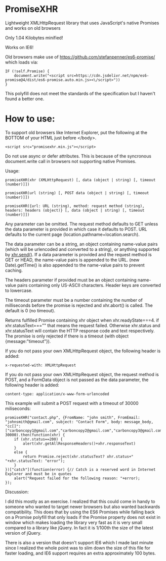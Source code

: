 # PromiseXHR
Lightweight XMLHttpRequest library that uses JavaScript's native Promises and works on old browsers 

Only 1.04 Kilobytes minified!

Works on IE6!

Old browsers make use of https://github.com/stefanpenner/es6-promise/ which loads via:

    IF (!self.Promise) {
        document.write("<script src=https://cdn.jsdelivr.net/npm/es6-promise@4/dist/es6-promise.auto.min.js><\/script>"))
    }
    
This polyfill does not meet the standards of the specification but I haven't found a better one.

<h1>How to use:</h1>

To support old browsers like Internet Explorer, put the following at the BOTTOM of your HTML just before &lt;/body&gt;.

    <script src="promisexhr.min.js"></script>

Do not use async or defer attributes. This is because of the syncronous document.write call in browsers not supporting native Promises.

Usage:

    promiseXHR(xhr (XMLHttpRequest) [, data (object | string) [, timeout (number)]])

    promiseXHR(url (string) [, POST data (object | string) [, timeout (number)]])

    promiseXHR({url: URL (string), method: request method (string), headers: headers (object)} [, data (object | string) [, timeout (number)]])

Any parameter can be omitted. The request method defaults to GET unless the data parameter is provided in which case it defaults to POST. URL defaults to the current page (location.pathname+location.search).

The data parameter can be a string, an object containing name-value pairs (which will be urlencoded and converted to a string), or anything supported by <a href="https://developer.mozilla.org/en-US/docs/Web/API/XMLHttpRequest/send">xhr.send()</a>. If a data parameter is provided and the request method is GET or HEAD, the name-value pairs is appended to the URL. (new Date).getTime() is also appended to the name-value pairs to prevent caching.

The headers parameter if provided must be an object containing name-value pairs containing only US-ASCII characters. Header keys are converted to lowercase.

The timeout parameter must be a number containing the number of milliseconds before the promise is rejected and xhr.abort() is called. The default is 0 (no timeout).

Returns fulfilled Promise containing xhr object when xhr.readyState===4. if xhr.statusText==="" that means the request failed. Otherwise xhr.status and xhr.statusText will contain the HTTP response code and text respectively. The promise is only rejected if there is a timeout (with object {message:"timeout"}).

If you do not pass your own XMLHttpRequest object, the following header is added:

    x-requested-with: XMLHttpRequest
    
If you do not pass your own XMLHttpRequest object, the request method is POST, and a FormData object is not passed as the data parameter, the following header is added:

    content-type: application/x-www-form-urlencoded

This example will submit a POST request with a timeout of 30000 miliseconds:

    promiseXHR("contact.php", {FromName: "john smith", FromEmail: "johnsmith@gmail.com", subject: "Contact Form", body: message_body, "cc[]":["carboncopy1@gmail.com","carboncopy2@gmail.com","carboncopy3@gmail.com"]}, 30000).then(function(xhr) {
        if (xhr.status==200) {
            alert(xhr.getAllResponseHeaders()+xhr.responseText)
        }
        else {
            return Promise.reject(xhr.statusText? xhr.status+" "+xhr.statusText: "error");
        }
    })["catch"](function(error) {// Catch is a reserved word in Internet Explorer and must be in quotes
        alert("Request failed for the following reason: "+error);
    });

Discussion:

I did this mostly as an exercise. I realized that this could come in handy to someone who wanted to target newer browsers but also wanted backwards compatibility. This does that by using the ES6 Promises while falling back on a Promise polyfill that only loads if the Promise property does not exist in window which makes loading the library very fast as it is very small compared to a library like jQuery. In fact it is 1/100th the size of the latest version of jQuery.

There is also a version that doesn't support IE6 which I made last minute since I realized the whole point was to slim down the size of this file for faster loading, and IE6 support requires an extra approximately 100 bytes.
